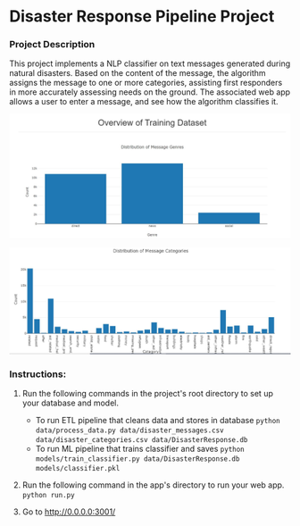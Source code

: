 # Disaster Response Pipeline Project

### Project Description
This project implements a NLP classifier on text messages generated during natural disasters. Based on the content of the message, the algorithm assigns the message to one or more categories, assisting first responders in more accurately assessing needs on the ground. The associated web app allows a user to enter a message, and see how the algorithm classifies it.

![image](https://github.com/goitom/project_2_disaster_response/blob/master/plot1_snapshot.JPG)

![image](https://github.com/goitom/project_2_disaster_response/blob/master/plot2_snapshot.JPG)

### Instructions:
1. Run the following commands in the project's root directory to set up your database and model.

    - To run ETL pipeline that cleans data and stores in database
        `python data/process_data.py data/disaster_messages.csv data/disaster_categories.csv data/DisasterResponse.db`
    - To run ML pipeline that trains classifier and saves
        `python models/train_classifier.py data/DisasterResponse.db models/classifier.pkl`

2. Run the following command in the app's directory to run your web app.
    `python run.py`

3. Go to http://0.0.0.0:3001/
